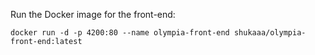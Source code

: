 Run the Docker image for the front-end:
```
docker run -d -p 4200:80 --name olympia-front-end shukaaa/olympia-front-end:latest
```

